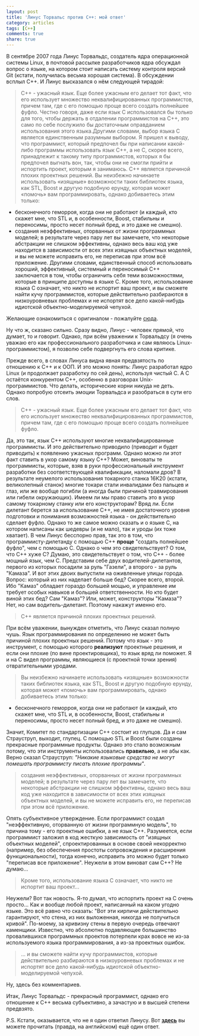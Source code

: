 ```yaml
---
layout: post
title: 'Линус Торвальс против C++: мой ответ'
category: articles
tags: [C++]
comments: true
share: true
---
```


В сентябре 2007 года Линус Торвальдс, создатель ядра операционной системы Linux, в почтовой рассылке разработчиков ядра обсуждал вопрос о языке, на котором стоит написать систему контроля версий Git (кстати, получилась весьма хорошая система). В обсуждении всплыл С++. И Линус высказался о нём следующей тирадой: 

> C++ - ужасный язык. Еще более ужасным его делает тот факт, что его использует множество неквалифицированных программистов, причем там, где с его помощью проще всего создать полнейшее фуфло. Честно говоря, даже если язык C использовался бы только для того, чтобы держать в отдалении программистов на C++, это само по себе послужило бы достаточным оправданием использования этого языка.Другими словами, выбор языка C является единственным разумным выбором. Я пришел к выводу, что программист, который предпочел бы при написании какой-либо программы использовать язык C++, а не C, скорее всего, принадлежит к такому типу программистов, которых я бы предпочел выгнать вон, так, чтобы они не смогли прийти и испортить проект, которым я занимаюсь. C++ является причиной плохих проектных решений. Вы неизбежно начинаете использовать «изящные» возможности таких библиотек языка, как STL, Boost и другую подобную ерунду, которая может «помочь» вам программировать, однако добиваетесь этим только:
- бесконечного геморроя, когда они не работают (и каждый, кто скажет мне, что STL и, в особенности, Boost, стабильны и переносимы, просто несет полный бред, и это даже не смешно).
- создания неэффективных, оторванных от жизни программных моделей; в результате через пару лет вы замечаете, что некоторые абстракции не слишком эффективны, однако весь ваш код уже находится в зависимости от всех этих изящных объектных моделей, и вы не можете исправить его, не переписав при этом всё приложение.
Другими словами, единственный способ использовать хороший, эффективный, системный и переносимый C++ заключается в том, чтобы ограничить себя теми возможностями, которые в принципе доступны в языке C. Кроме того, использование языка C означает, что никто не испортит ваш проект, и вы сможете найти кучу программистов, которые действительно разбираются в низкоуровневых проблемах и не испортят все дело какой-нибудь идиотской объектно-моделируемой чепухой.</p>

Желающие ознакомиться с оригиналом - пожалуйте [сюда](http://article.gmane.org/gmane.comp.version-control.git/57918).

Ну что ж, сказано сильно. Сразу видно, Линус - человек прямой, что думает, то и говорит. Однако, при всём уважении к Торвальдсу (я очень уважаю его как профессионального разработчика и сам являюсь Linux-программистом), я позволю себе подвергнуть его слова критике.

Прежде всего, в словах Линуса видна явная предвзятость по отношению к С++ и к ООП. И это можно понять: Линус разработал ядро Linux (и продолжает разработку по сей день), используя чистый С. А С остаётся конкурентом С++, особенно в разговорах Unix-программистов. Что делать, исторические корни никуда не деть. Однако попробую отсеить эмоции Торвальдса и разобраться в сути его слов.

> C++ - ужасный язык. Еще более ужасным его делает тот факт, что его использует множество неквалифицированных программистов, причем там, где с его помощью проще всего создать полнейшее фуфло.

Да, это так, язык С++ используют многие неквалифицированные программисты. И это действительно приводило (приводит и будет приводить) к появлению ужасных программ. Однако можно ли этот факт ставить в укор самому языку С++? Может, виноваты те программисты, которые, взяв в руки профессиональный инструмент разработки без соответствующей квалификации, наломали дров? В результате неумелого использования токарного станка 16К20 (кстати, великолепный станок) многие токари стали инвалидами без пальцев и глаз, или же вообще погибли (а иногда были причиной травмирования или гибели окружающих). Имеем ли мы право ставить это в укор самому токарному станку или его конструкторам? Вряд ли. Если дилетант берется за использование С++, не имея достаточного уровня подготовки и понимания возможностей языка - он действительно сделает фуфло. Однако то же самое можно сказать и о языке С, на котором написаны как шедевры (и не мало), так и уроды (их тоже хватает). В чем Линус бесспорно прав, так это в том, что программисту-дилетанду с помощью С++ **проще** "создать полнейшее фуфло", чем с помощью С. Однако о чем это свидетельствует? О том, что С++ хуже С? Думаю, это свидетельствует о том, что С++ - более мощный язык, чем С. Представим себе двух водителей-дилетантов, первого из которых посадили за руль "Газели", а второго - за руль "Камаза". И вот этих двоих выпустили на оживленные улицы города. Вопрос: который из них наделает больше бед? Скорее всего, второй. Ибо "Камаз" обладает гораздо большей мощью, и управление им требует особых навыков и большей ответственности. Но кто будет виной этих бед? Сам "Камаз"? Или, может, конструкторы "Камаза"? Нет, но сам водитель-дилетант. Поэтому накажут именно его.

> C++ является причиной плохих проектных решений.

При всём уважении, вынужден отметить, что Линус сказал полную чушь. Язык программирования по определению не может быть причиной плохих проектных решений. Потому что язык - это инструмент, с помощью которого **реализуют** проектные решения, и если они плохие (по вине проектировщика), то язык вряд ли поможет. Я и на С видел программы, являющиеся (с проектной точки зрения) отвратительными уродами. 

> Вы неизбежно начинаете использовать «изящные» возможности таких библиотек языка, как STL, Boost и другую подобную ерунду, которая может «помочь» вам программировать, однако добиваетесь этим только: 
- бесконечного геморроя, когда они не работают (и каждый, кто скажет мне, что STL и, в особенности, Boost, стабильны и переносимы, просто несет полный бред, и это даже не смешно).

Значит, Комитет по стандартизации С++ состоит из глупцов. Да и сам Страуструп, выходит, глупец. С помощью STL и Boost были созданы прекрасные программные продукты. Однако это стало возможным потому, что эти инструменты использовались **правильно**, а не абы как. Верно сказал Страуструп: *"Никакие языковые средства не могут помешать программисту писать плохие программы"*.

> создания неэффективных, оторванных от жизни программных моделей; в результате через пару лет вы замечаете, что некоторые абстракции не слишком эффективны, однако весь ваш код уже находится в зависимости от всех этих изящных объектных моделей, и вы не можете исправить его, не переписав при этом всё приложение.

Опять субъективное утверждение. Если программист создал "неэффективную, оторванную от жизни программную модель", то причина тому - его проектные ошибки, а не язык С++. Разумеется, если программист заложил в код жесткую зависимость от "изящных объектных моделей", спроектированных в основе своей некорректно (например, без обеспечения простоты сопровождения и расширения функциональности), тогда конечно, исправить это можно будет только "переписав все приложение". Неужели в этом виноват сам С++? Не думаю...

> Кроме того, использование языка C означает, что никто не испортит ваш проект...

Неужели? Вот так новость. Я-то думал, что испортить проект на С очень просто... Как и вообще любой проект, написанный на каком угодно языке. Это всё равно что сказать: "Вот эти кирпичи действительно гарантируют, что стена, из них выложенная, никогда не получиться кривой". По-моему, за кривизну стены в первую очередь отвечают каменщики. Известно, что абсолютно подавляющее большинство провалившихся программных проектов потерпели крах вовсе не из-за используемого языка программирования, а из-за проектных ошибок.

> ... и вы сможете найти кучу программистов, которые действительно разбираются в низкоуровневых проблемах и не испортят все дело какой-нибудь идиотской объектно-моделируемой чепухой.</p>

Ну, здесь без комментариев. 

Итак, Линус Торвальдс - прекрасный программист, однако его отношение к С++ весьма субъективно, а зачастую и в высшей степени предвзято.

P.S.
Кстати, оказывается, что не я один ответил Линусу. Вот **<a href="http://warp.povusers.org/OpenLetters/ResponseToTorvalds.html">здесь</a>** вы можете прочитать (правда, на английском) ещё один ответ.
